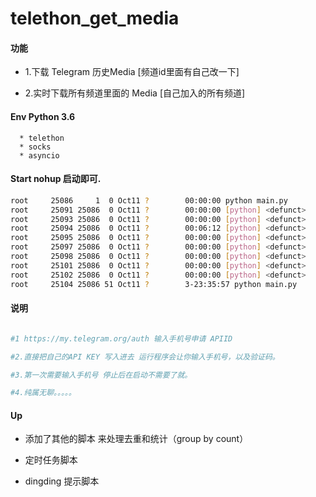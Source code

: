 # telethon_get_media




#### 功能

* 1.下载 Telegram 历史Media [频道id里面有自己改一下]

* 2.实时下载所有频道里面的 Media [自己加入的所有频道]


#### Env Python 3.6 

      * telethon
      * socks
      * asyncio
      
      
#### Start nohup 启动即可.

```bash
root     25086     1  0 Oct11 ?        00:00:00 python main.py
root     25091 25086  0 Oct11 ?        00:00:00 [python] <defunct>
root     25093 25086  0 Oct11 ?        00:00:00 [python] <defunct>
root     25094 25086  0 Oct11 ?        00:06:12 [python] <defunct>
root     25095 25086  0 Oct11 ?        00:00:00 [python] <defunct>
root     25097 25086  0 Oct11 ?        00:00:00 [python] <defunct>
root     25098 25086  0 Oct11 ?        00:00:00 [python] <defunct>
root     25101 25086  0 Oct11 ?        00:00:00 [python] <defunct>
root     25102 25086  0 Oct11 ?        00:00:00 [python] <defunct>
root     25104 25086 51 Oct11 ?        3-23:35:57 python main.py
```


#### 说明

```bash

#1 https://my.telegram.org/auth 输入手机号申请 APIID

#2.直接把自己的API KEY 写入进去 运行程序会让你输入手机号，以及验证码。

#3.第一次需要输入手机号 停止后在启动不需要了就。

#4.纯属无聊。。。。。

```


#### Up 


* 添加了其他的脚本 来处理去重和统计（group by count）

* 定时任务脚本

* dingding 提示脚本